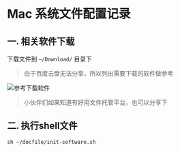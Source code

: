 # Mac 系统文件配置记录

## 一. 相关软件下载

下载文件到 `~/Download/` 目录下

> 由于百度云盘无法分享，所以列出需要下载的软件做参考

![参考下载软件](https://images.gitee.com/uploads/images/2020/0814/144637_8ad2d0b2_4839373.png "屏幕截图.png")

> 小伙伴们如果知道有好用文件托管平台，也可以分享下

## 二. 执行shell文件

```shell
sh ~/docfile/init-software.sh
```
